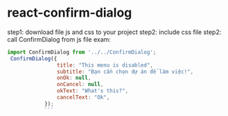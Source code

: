 # react-confirm-dialog
step1: download file js and css to your project
step2: include css file
step2: call ConfirmDialog from js file
exam: 
```javascript
import ConfirmDialog from '../../ConfirmDialog';
 ConfirmDialog({
                title: "This menu is disabled",
                subtitle: "Bạn cần chọn dự án để làm việc!",
                onOk: null,
                onCancel: null,
                okText: "What's this?",
                cancelText: "Ok",
            });
            ```
